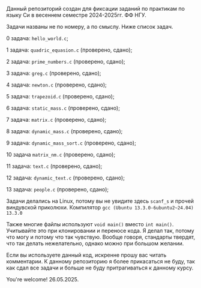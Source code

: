 Данный репозиторий создан для фиксации заданий по практикам по языку Си в весеннем семестре 2024-2025гг. ФФ НГУ.

Задачи названы не по номеру, а по смыслу. Ниже список задач.

0 задача: `hello_world.c`;

1 задача: `quadric_equasion.c` (проверено, сдано);

2 задача: `prime_numbers.c` (проверено, сдано);

3 задача: `greg.c` (проверено, сдано);

4 задача: `newton.c` (проверено, сдано);

5 задача: `trapezoid.c` (проверено, сдано);

6 задача: `static_mass.c` (проверено, сдано);

7 задача: `matrix.c` (проверено, сдано);

8 задача: `dynamic_mass.c` (проверено, сдано);

9 задача: `dynamic_mass_sort.c` (проверено, сдано);

10 задача `matrix_nm.c` (проверено, сдано);

11 задача: `text.c` (проверено, сдано);

12 задача: `dynamic_text.c` (проверено, сдано);

13 задача: `people.c` (проверено, сдано);

Задачи делались на Linux, потому вы не увидите здесь `scanf_s` и прочей виндувской приколюхи.
Компилятор `gcc (Ubuntu 13.3.0-6ubuntu2~24.04) 13.3.0`

Также многие файлы используют `void main()` вместо `int main()`. Учитывайте это при клонировании и переносе кода. Я делал так, потому что могу и потому что так чувствую. Вообще говоря, стандарты твердят, что так делать нежелательно, однако можно при большом желании.

Если вы используете данный код, искренне прошу вас читать комментарии. К данному репозиторию я более прикасаться не буду, так как сдал все задачи и больше не буду притрагиваться к данному курсу.

You're welcome! 26.05.2025.

